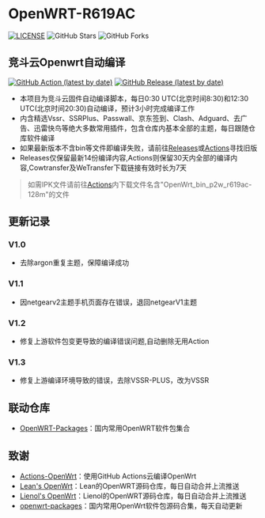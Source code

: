 # OpenWRT-R619AC

[![LICENSE](https://img.shields.io/github/license/mashape/apistatus.svg?style=flat-square&label=LICENSE)](https://github.com/Aibx/OpenWRT-R619AC/blob/master/LICENSE)
![GitHub Stars](https://img.shields.io/github/stars/Aibx/OpenWRT-R619AC.svg?style=flat-square&label=Stars&logo=github)
![GitHub Forks](https://img.shields.io/github/forks/Aibx/OpenWRT-R619AC.svg?style=flat-square&label=Forks&logo=github)

## 竞斗云Openwrt自动编译

[![GitHub Action (latest by date)](https://img.shields.io/github/workflow/status/Aibx/OpenWRT-R619AC/Build%20OpenWrt?style=for-the-badge&logo=appveyor&label=Build%20Status)](https://github.com/Aibx/OpenWRT-R619AC/actions)
[![GitHub Release (latest by date)](https://img.shields.io/github/v/release/Aibx/OpenWRT-R619AC?style=for-the-badge&label=Download)](https://github.com/Aibx/OpenWRT-R619AC/releases/latest)
- 本项目为竞斗云固件自动编译脚本，每日0:30 UTC(北京时间8:30)和12:30 UTC(北京时间20:30)自动编译，预计3小时完成编译工作
- 内含精选Vssr、SSRPlus、Passwall、京东签到、Clash、Adguard、去广告、迅雷快鸟等绝大多数常用插件，包含仓库内基本全部的主题，每日跟随仓库软件编译
- 如果最新版本不含bin等文件即编译失败，请前往[Releases](https://github.com/Aibx/OpenWRT-R619AC/releases)或[Actions](https://github.com/Aibx/OpenWRT-R619AC/actions)寻找旧版
- Releases仅保留最新14份编译内容,Actions则保留30天内全部的编译内容,Cowtransfer及WeTransfer下载链接有效时长为7天

> 如需IPK文件请前往[Actions](https://github.com/Aibx/OpenWRT-R619AC/actions)内下载文件名含"OpenWrt_bin_p2w_r619ac-128m"的文件

## 更新记录

### V1.0
- 去除argon重复主题，保障编译成功

### V1.1
- 因netgearv2主题手机页面存在错误，退回netgearV1主题

### V1.2
- 修复上游软件包变更导致的编译错误问题,自动删除无用Action

### V1.3
- 修复上游编译环境导致的错误，去除VSSR-PLUS，改为VSSR

## 联动仓库
- [OpenWRT-Packages](https://github.com/Aibx/OpenWRT-Packages)：国内常用OpenWRT软件包集合

## 致谢
- [Actions-OpenWrt](https://github.com/P3TERX/Actions-OpenWrt)：使用GitHub Actions云编译OpenWrt
- [Lean's OpenWrt](https://github.com/coolsnowwolf/lede)：Lean的OpenWRT源码仓库，每日自动合并上流推送
- [Lienol's OpenWrt](https://github.com/Lienol/openwrt)：Lienol的OpenWRT源码仓库，每日自动合并上流推送
- [openwrt-packages](https://github.com/liuran001/openwrt-packages)：国内常用OpenWrt软件包源码合集，每天自动更新
